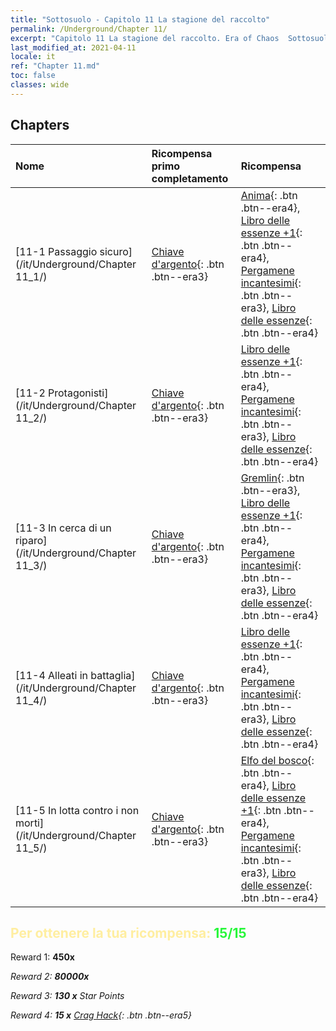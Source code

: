 ```yaml
---
title: "Sottosuolo - Capitolo 11 La stagione del raccolto"
permalink: /Underground/Chapter 11/
excerpt: "Capitolo 11 La stagione del raccolto. Era of Chaos  Sottosuolo - Capitolo 11. La stagione del raccolto"
last_modified_at: 2021-04-11
locale: it
ref: "Chapter 11.md"
toc: false
classes: wide
---
```


## Chapters

  | Nome |  Ricompensa primo completamento | Ricompensa |
  |:------------|:------------|:------------| 
  | [11-1 Passaggio sicuro](/it/Underground/Chapter 11_1/) | [Chiave d'argento](/it/Items/con_693/){: .btn .btn--era3} | [Anima](/it/Items/unt_210/){: .btn .btn--era4}, [Libro delle essenze +1](/it/Items/mat_46/){: .btn .btn--era4}, [Pergamene incantesimi](/it/Items/con_694/){: .btn .btn--era3}, [Libro delle essenze](/it/Items/mat_39/){: .btn .btn--era4} |
  | [11-2 Protagonisti](/it/Underground/Chapter 11_2/) | [Chiave d'argento](/it/Items/con_693/){: .btn .btn--era3} | [Libro delle essenze +1](/it/Items/mat_46/){: .btn .btn--era4}, [Pergamene incantesimi](/it/Items/con_694/){: .btn .btn--era3}, [Libro delle essenze](/it/Items/mat_39/){: .btn .btn--era4} |
  | [11-3 In cerca di un riparo](/it/Underground/Chapter 11_3/) | [Chiave d'argento](/it/Items/con_693/){: .btn .btn--era3} | [Gremlin](/it/Items/unt_235/){: .btn .btn--era3}, [Libro delle essenze +1](/it/Items/mat_46/){: .btn .btn--era4}, [Pergamene incantesimi](/it/Items/con_694/){: .btn .btn--era3}, [Libro delle essenze](/it/Items/mat_39/){: .btn .btn--era4} |
  | [11-4 Alleati in battaglia](/it/Underground/Chapter 11_4/) | [Chiave d'argento](/it/Items/con_693/){: .btn .btn--era3} | [Libro delle essenze +1](/it/Items/mat_46/){: .btn .btn--era4}, [Pergamene incantesimi](/it/Items/con_694/){: .btn .btn--era3}, [Libro delle essenze](/it/Items/mat_39/){: .btn .btn--era4} |
  | [11-5 In lotta contro i non morti](/it/Underground/Chapter 11_5/) | [Chiave d'argento](/it/Items/con_693/){: .btn .btn--era3} | [Elfo del bosco](/it/Items/unt_201/){: .btn .btn--era4}, [Libro delle essenze +1](/it/Items/mat_46/){: .btn .btn--era4}, [Pergamene incantesimi](/it/Items/con_694/){: .btn .btn--era3}, [Libro delle essenze](/it/Items/mat_39/){: .btn .btn--era4} |


## <span style="color: #ffeea0">Per ottenere la tua ricompensa: </span><span style="color: #27f73a">15/15</span>

 Reward 1:  **450x** <i class="fas fa-gem"/>

 Reward 2:  **80000x** <i class="fas fa-coins"/>

 Reward 3: **130 x** Star Points

 Reward 4: **15 x** [Crag Hack](/it/Items/her_375/){: .btn .btn--era5}

